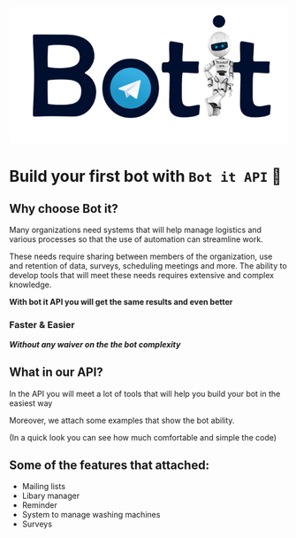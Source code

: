 <img src="./other/logo.png">

# Build your first bot with `Bot it API` 🤖

## Why choose Bot it?

Many organizations need systems that will help manage logistics and various processes so that the use of automation can streamline work.

These needs require sharing between members of the organization, use and retention of data, surveys, scheduling meetings and more. The ability to develop tools that will meet these needs requires extensive and complex knowledge.

**With bot it API you will get the same results and even better**

### Faster & Easier

***Without any waiver on the the bot complexity***


## What in our API?

In the API you will meet a lot of tools that will help you build your bot in the easiest way

Moreover, we attach some examples that show the bot ability.

(In a quick look you can see how much comfortable and simple the code)

## Some of the features that attached:

* Mailing lists
* Libary manager
* Reminder
* System to manage washing machines
* Surveys

